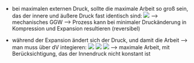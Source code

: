 - bei maximalen externen Druck, sollte die maximale Arbeit so groß sein, das der innere und äußere Druck fast identisch sind:
![](Pasted%20image%2020240503162517.png)
--> mechanisches GGW 
--> Prozess kann bei minimaler Druckänderung in Kompression und Expansion resultieren (reversibel)


- während der Expansion ändert sich der Druck, und damit die Arbeit --> man muss über dV integieren:
![](Pasted%20image%2020240503162845.png)
![](Pasted%20image%2020240503162918.png)
![](Pasted%20image%2020240503162938.png)
--> maximale Arbeit, mit Berücksichtigung, das der Innendruck nicht konstant ist 
